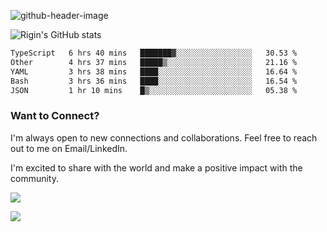 
![github-header-image](https://github.com/riginoommen/riginoommen/assets/3840244/889cae65-df55-4cda-86cc-bf21bf1f2e96)

![Rigin's GitHub stats](https://github-readme-stats.vercel.app/api?username=riginoommen\&show_icons=true\&show=reviews,discussions_started,discussions_answered,prs_merged,prs_merged_percentage)


<!--START_SECTION:waka-->

```txt
TypeScript   6 hrs 40 mins   ███████▓░░░░░░░░░░░░░░░░░   30.53 %
Other        4 hrs 37 mins   █████▒░░░░░░░░░░░░░░░░░░░   21.16 %
YAML         3 hrs 38 mins   ████░░░░░░░░░░░░░░░░░░░░░   16.64 %
Bash         3 hrs 36 mins   ████░░░░░░░░░░░░░░░░░░░░░   16.54 %
JSON         1 hr 10 mins    █▒░░░░░░░░░░░░░░░░░░░░░░░   05.38 %
```

<!--END_SECTION:waka-->

### Want to Connect?

I'm always open to new connections and collaborations. Feel free to reach out to me on Email/LinkedIn.

I'm excited to share with the world and make a positive impact with the community.

![](https://komarev.com/ghpvc/?username=riginoommen)

![](https://hit.yhype.me/github/profile?user_id=3840244)

